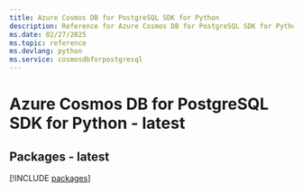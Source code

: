 ```yaml
---
title: Azure Cosmos DB for PostgreSQL SDK for Python
description: Reference for Azure Cosmos DB for PostgreSQL SDK for Python
ms.date: 02/27/2025
ms.topic: reference
ms.devlang: python
ms.service: cosmosdbforpostgresql
---
```

# Azure Cosmos DB for PostgreSQL SDK for Python - latest
## Packages - latest
[!INCLUDE [packages](cosmos-db-for-postgresql-index.md)]